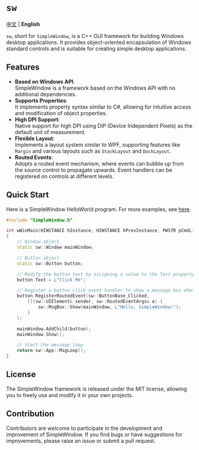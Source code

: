 # `sw`

[中文](./README.md) | **English**

`sw`, short for `SimpleWindow`, is a C++ GUI framework for building Windows desktop applications. It provides object-oriented encapsulation of Windows standard controls and is suitable for creating simple desktop applications.

## Features

+ **Based on Windows API**:  
  SimpleWindow is a framework based on the Windows API with no additional dependencies.
+ **Supports Properties**:  
  It implements property syntax similar to C#, allowing for intuitive access and modification of object properties.
+ **High DPI Support**:  
  Native support for high DPI using DIP (Device Independent Pixels) as the default unit of measurement.
+ **Flexible Layout**:  
  Implements a layout system similar to WPF, supporting features like `Margin` and various layouts such as `StackLayout` and `DockLayout`.
+ **Routed Events**:  
  Adopts a routed event mechanism, where events can bubble up from the source control to propagate upwards. Event handlers can be registered on controls at different levels.

## Quick Start

Here is a SimpleWindow HelloWorld program. For more examples, see [here](./examples).

```c++
#include "SimpleWindow.h"

int wWinMain(HINSTANCE hInstance, HINSTANCE hPrevInstance, PWSTR pCmdLine, INT nCmdShow)
{
    // Window object
    static sw::Window mainWindow;

    // Button object
    static sw::Button button;

    // Modify the button text by assigning a value to the Text property
    button.Text = L"Click Me";

    // Register a button click event handler to show a message box when the button is clicked
    button.RegisterRoutedEvent(sw::ButtonBase_Clicked,
        [](sw::UIElement& sender, sw::RoutedEventArgs& e) {
            sw::MsgBox::Show(mainWindow, L"Hello, SimpleWindow!");
        }
    );

    mainWindow.AddChild(button);
    mainWindow.Show();

    // Start the message loop
    return sw::App::MsgLoop();
}
```

## License

The SimpleWindow framework is released under the MIT license, allowing you to freely use and modify it in your own projects.

## Contribution

Contributors are welcome to participate in the development and improvement of SimpleWindow. If you find bugs or have suggestions for improvements, please raise an issue or submit a pull request.
